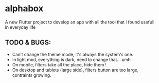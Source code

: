 # alphabox

A new Flutter project to develop an app with all the tool that I found usefull in everyday life

## TODO & BUGS:
- Can't change the theme mode, it's always the system's one.
- In light mod, everything is dark, need to change that... umh
- On mobile, filters take all the place, hide them !
- On desktop and tablets (large side), filters button are too large, contraints growing.